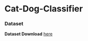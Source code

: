 # Cat-Dog-Classifier



### Dataset

**Dataset Download** [here](ttps://github.com/Abdul-Jaweed/Cat-Dog-Classifier/raw/main/dataset/cat-dog-data.zip)